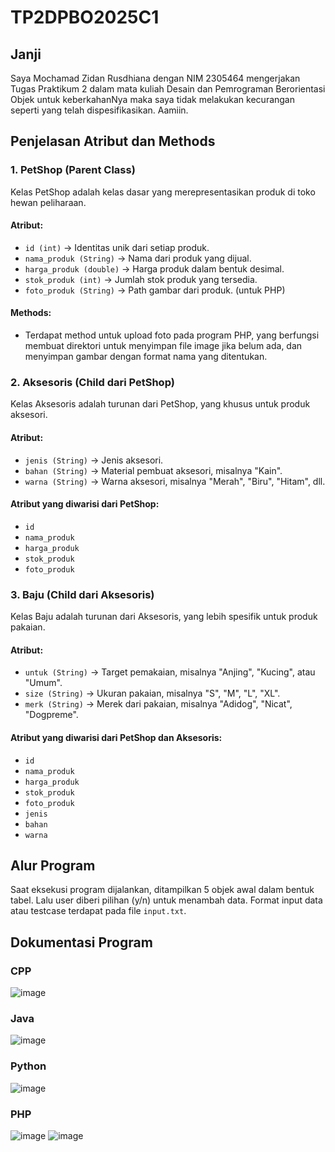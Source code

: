 # TP2DPBO2025C1

## Janji
Saya Mochamad Zidan Rusdhiana dengan NIM 2305464 mengerjakan Tugas Praktikum 2 dalam mata kuliah Desain dan Pemrograman Berorientasi Objek untuk keberkahanNya maka saya tidak melakukan kecurangan seperti yang telah dispesifikasikan. Aamiin.

## Penjelasan Atribut dan Methods

### 1. PetShop (Parent Class)
Kelas PetShop adalah kelas dasar yang merepresentasikan produk di toko hewan peliharaan.

#### Atribut:
- `id (int)` → Identitas unik dari setiap produk.
- `nama_produk (String)` → Nama dari produk yang dijual.
- `harga_produk (double)` → Harga produk dalam bentuk desimal.
- `stok_produk (int)` → Jumlah stok produk yang tersedia.
- `foto_produk (String)` → Path gambar dari produk. (untuk PHP)

#### Methods:
- Terdapat method untuk upload foto pada program PHP, yang berfungsi membuat direktori untuk menyimpan file image jika belum ada, dan menyimpan gambar dengan format nama yang ditentukan.

### 2. Aksesoris (Child dari PetShop)
Kelas Aksesoris adalah turunan dari PetShop, yang khusus untuk produk aksesori.

#### Atribut:
- `jenis (String)` → Jenis aksesori.
- `bahan (String)` → Material pembuat aksesori, misalnya "Kain".
- `warna (String)` → Warna aksesori, misalnya "Merah", "Biru", "Hitam", dll.

#### Atribut yang diwarisi dari PetShop:
- `id`
- `nama_produk`
- `harga_produk`
- `stok_produk`
- `foto_produk`

### 3. Baju (Child dari Aksesoris)
Kelas Baju adalah turunan dari Aksesoris, yang lebih spesifik untuk produk pakaian.

#### Atribut:
- `untuk (String)` → Target pemakaian, misalnya "Anjing", "Kucing", atau "Umum".
- `size (String)` → Ukuran pakaian, misalnya "S", "M", "L", "XL".
- `merk (String)` → Merek dari pakaian, misalnya "Adidog", "Nicat", "Dogpreme".

#### Atribut yang diwarisi dari PetShop dan Aksesoris:
- `id`
- `nama_produk`
- `harga_produk`
- `stok_produk`
- `foto_produk`
- `jenis`
- `bahan`
- `warna`

## Alur Program
Saat eksekusi program dijalankan, ditampilkan 5 objek awal dalam bentuk tabel. Lalu user diberi pilihan (y/n) untuk menambah data.
Format input data atau testcase terdapat pada file `input.txt`.

## Dokumentasi Program

### CPP
![image](https://github.com/user-attachments/assets/3a84ca68-553c-4304-b185-b85d14ee8233)

### Java
![image](https://github.com/user-attachments/assets/71f7e079-d994-4835-84c3-21eca0da2d3d)

### Python
![image](https://github.com/user-attachments/assets/42e636ad-2a94-4cbb-82c0-e214128fdb1b)

### PHP
![image](https://github.com/user-attachments/assets/fd7e91ef-6bc2-4c90-850d-58ae1ef899e3)
![image](https://github.com/user-attachments/assets/c5e7b6d7-cb8e-496f-95a6-6df9e992d48d)